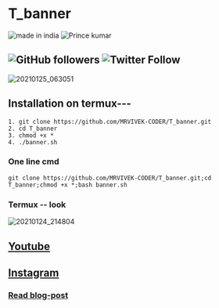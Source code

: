 # T_banner

![made in india](https://img.shields.io/badge/MADE%20IN%20-INDIA-green?style=for-the-badge&logo=appveyor)
![Prince kumar](https://img.shields.io/badge/prince%20-kumar-green?style=for-the-badge&logo=appveyor)

![GitHub followers](https://img.shields.io/github/followers/MRVIVEK-CODER?style=for-the-badge)
![Twitter Follow](https://img.shields.io/twitter/follow/vivek_chandel?color=%23ff128c&label=%40princekrvert&style=for-the-badge)
---
![20210125_063051](https://user-images.githubusercontent.com/56459297/105649622-f0bf1900-5ed6-11eb-84b6-e4405bfbc3e1.png)

## Installation on termux---
```
1. git clone https://github.com/MRVIVEK-CODER/T_banner.git
2. cd T_banner
3. chmod +x *
4. ./banner.sh

```
### One line cmd 
```
git clone https://github.com/MRVIVEK-CODER/T_banner.git;cd T_banner;chmod +x *;bash banner.sh 
```
### Termux -- look

![20210124_214804](https://user-images.githubusercontent.com/56459297/105637270-a5831700-5e92-11eb-88e3-541e277035fd.jpg)

## [Youtube](https://youtube.com/c/TechnicalVivekTricker420)

## [Instagram](https://instagram.com/sirprincekrvert)
### [Read blog-post]()
